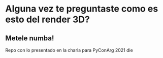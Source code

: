 # Alguna vez te preguntaste como es esto del render 3D?
## Metele numba!

Repo con lo presentado en la charla para PyConArg 2021
die

